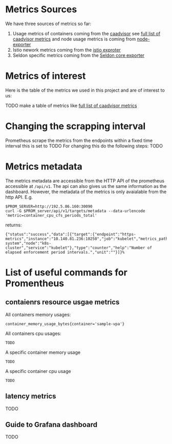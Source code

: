 # Metrics Sources

We have three sources of metrics so far:
1. Usage metrics of containers coming from the [caadvisor](https://github.com/google/cadvisor) see [full list of caadvisor metrics](https://github.com/google/cadvisor/blob/master/docs/storage/prometheus.md#prometheus-container-metrics) and node usage metrics is coming from [node-exporter](https://github.com/prometheus/node_exporter)
2. Istio nework metrics coming from the [istio exproter](https://istio.io/latest/docs/ops/integrations/prometheus/)
3. Seldon specific metrics coming from the [Seldon core exporter](https://docs.seldon.io/projects/seldon-core/en/latest/analytics/analytics.html)

# Metrics of interest
Here is the table of the metrics we used in this project and are of interest to us:

TODO make a table of metrics like [full list of caadvisor metrics](https://github.com/google/cadvisor/blob/master/docs/storage/prometheus.md#prometheus-container-metrics)

# Changing the scrapping interval
Prometheus scrape the metrics from the endpoints within a fixed time interval this is set to TODO
For changing this do the following steps:
TODO

# Metrics metadata
The metrics metadata are accessible from the HTTP API of the prometheus accessible at `/api/v1`. The api can also gives us the same information as the dashboard. However, the metadata of the metrics is only avaialable from the http API. E.g.
```
$PROM_SERVER=http://192.5.86.160:30090
curl -G $PROM_server/api/v1/targets/metadata --data-urlencode 'metric=container_cpu_cfs_periods_total'
```
returns:
```
{"status":"success","data":[{"target":{"endpoint":"https-metrics","instance":"10.140.81.236:10250","job":"kubelet","metrics_path":"/metrics/cadvisor","namespace":"kube-system","node":"k8s-cluster","service":"kubelet"},"type":"counter","help":"Number of elapsed enforcement period intervals.","unit":""}]}%
```

# List of useful commands for Promentheus
## contaienrs resource usgae metrics

All containers memory usages:
```
container_memory_usage_bytes{container='sample-vpa'}
```
All containers cpu usages:
```
TODO
```
A specific container memory usage
```
TODO
```
A specific container cpu usage
```
TODO
```
## latency metrics
TODO

## Guide to Grafana dashboard
TODO
